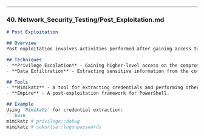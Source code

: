 
---

### 40. **Network_Security_Testing/Post_Exploitation.md**

```markdown
# Post Exploitation

## Overview
Post exploitation involves activities performed after gaining access to a system. This includes maintaining access, gathering additional information, and cleaning up traces.

## Techniques
- **Privilege Escalation** - Gaining higher-level access on the compromised system.
- **Data Exfiltration** - Extracting sensitive information from the compromised system.

## Tools
- **Mimikatz** - A tool for extracting credentials and performing other post-exploitation tasks.
- **Empire** - A post-exploitation framework for PowerShell.

## Example
Using `Mimikatz` for credential extraction:
```bash
mimikatz # privilege::debug
mimikatz # sekurlsa::logonpasswords

